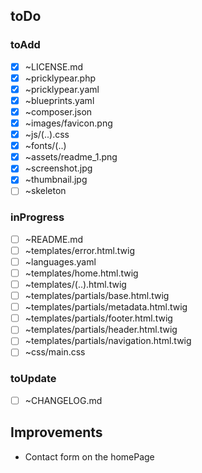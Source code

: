 ## toDo

### toAdd

* [x] ~LICENSE.md
* [x] ~pricklypear.php
* [x] ~pricklypear.yaml
* [x] ~blueprints.yaml
* [x] ~composer.json
* [x] ~images/favicon.png
* [x] ~js/(..).css
* [x] ~fonts/(..)
* [x] ~assets/readme_1.png
* [x] ~screenshot.jpg
* [x] ~thumbnail.jpg
* [ ] ~skeleton

### inProgress

* [ ] ~README.md
* [ ] ~templates/error.html.twig
* [ ] ~languages.yaml
* [ ] ~templates/home.html.twig
* [ ] ~templates/(..).html.twig
* [ ] ~templates/partials/base.html.twig
* [ ] ~templates/partials/metadata.html.twig
* [ ] ~templates/partials/footer.html.twig
* [ ] ~templates/partials/header.html.twig
* [ ] ~templates/partials/navigation.html.twig
* [ ] ~css/main.css

### toUpdate

* [ ] ~CHANGELOG.md

## Improvements

* Contact form on the homePage
